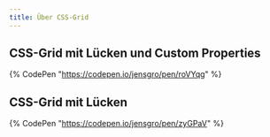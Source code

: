 ```yaml
---
title: Über CSS-Grid
---
```


## CSS-Grid mit Lücken und Custom Properties

{% CodePen "https://codepen.io/jensgro/pen/roVYqg" %}

## CSS-Grid mit Lücken

{% CodePen "https://codepen.io/jensgro/pen/zyGPaV" %}
